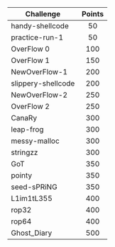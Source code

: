 | Challenge | Points |
| ------------- |:-------------:|
| handy-shellcode | 50 |
| practice-run-1 | 50 |
| OverFlow 0 | 100 |
| OverFlow 1 | 150 |
| NewOverFlow-1 | 200 |
| slippery-shellcode | 200 |
| NewOverFlow-2 | 250 |
| OverFlow 2 | 250 |
| CanaRy | 300 |
| leap-frog | 300 |
| messy-malloc | 300 |
| stringzz | 300 |
| GoT | 350 |
| pointy | 350 |
| seed-sPRiNG | 350 |
| L1im1tL355 | 400 |
| rop32 | 400 |
| rop64 | 400 |
| Ghost\_Diary | 500 |


